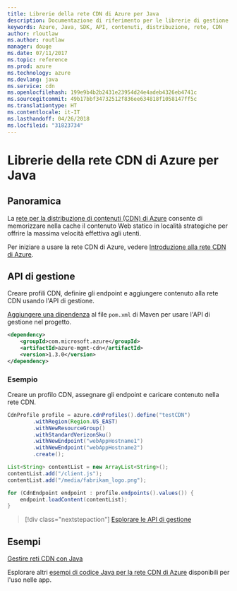 ```yaml
---
title: Librerie della rete CDN di Azure per Java
description: Documentazione di riferimento per le librerie di gestione della rete CDN per Java
keywords: Azure, Java, SDK, API, contenuti, distribuzione, rete, CDN
author: rloutlaw
ms.author: routlaw
manager: douge
ms.date: 07/11/2017
ms.topic: reference
ms.prod: azure
ms.technology: azure
ms.devlang: java
ms.service: cdn
ms.openlocfilehash: 199e9b4b2b2431e23954d24e4adeb4326eb4741c
ms.sourcegitcommit: 49b17bbf34732512f836ee634818f1058147ff5c
ms.translationtype: HT
ms.contentlocale: it-IT
ms.lasthandoff: 04/26/2018
ms.locfileid: "31823734"
---
```

# <a name="azure-cdn-libraries-for-java"></a>Librerie della rete CDN di Azure per Java

## <a name="overview"></a>Panoramica

La [rete per la distribuzione di contenuti (CDN) di Azure](/azure/cdn/cdn-overview) consente di memorizzare nella cache il contenuto Web statico in località strategiche per offrire la massima velocità effettiva agli utenti.

Per iniziare a usare la rete CDN di Azure, vedere [Introduzione alla rete CDN di Azure](/azure/cdn/cdn-create-new-endpoint).

## <a name="management-api"></a>API di gestione

Creare profili CDN, definire gli endpoint e aggiungere contenuto alla rete CDN usando l'API di gestione.

[Aggiungere una dipendenza](https://maven.apache.org/guides/getting-started/index.html#How_do_I_use_external_dependencies) al file `pom.xml` di Maven per usare l'API di gestione nel progetto.

```XML
<dependency>
    <groupId>com.microsoft.azure</groupId>
    <artifactId>azure-mgmt-cdn</artifactId>
    <version>1.3.0</version>
</dependency>
```   

### <a name="example"></a>Esempio

Creare un profilo CDN, assegnare gli endpoint e caricare contenuto nella rete CDN.

```java
CdnProfile profile = azure.cdnProfiles().define("testCDN")
        .withRegion(Region.US_EAST)
        .withNewResourceGroup()
        .withStandardVerizonSku()
        .withNewEndpoint("webAppHostname1")
        .withNewEndpoint("webAppHostname2")
        .create();

List<String> contentList = new ArrayList<String>();
contentList.add("/client.js");
contentList.add("/media/fabrikam_logo.png");

for (CdnEndpoint endpoint : profile.endpoints().values()) {
    endpoint.loadContent(contentList);
}
```

> [!div class="nextstepaction"]
> [Esplorare le API di gestione](/java/api/overview/azure/cdn/management)

## <a name="samples"></a>Esempi

[Gestire reti CDN con Java](https://github.com/Azure-Samples/cdn-java-manage-cdn)

Esplorare altri [esempi di codice Java per la rete CDN di Azure](https://azure.microsoft.com/resources/samples/?platform=java&term=cdn) disponibili per l'uso nelle app.